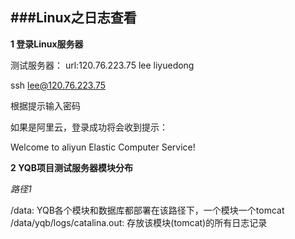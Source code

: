 ###Linux之日志查看
---

**1 登录Linux服务器**

测试服务器：
url:120.76.223.75
lee
liyuedong

ssh lee@120.76.223.75

根据提示输入密码

如果是阿里云，登录成功将会收到提示：

Welcome to aliyun Elastic Computer Service!

**2 YQB项目测试服务器模块分布**

*路径1*

/data: YQB各个模块和数据库都部署在该路径下，一个模块一个tomcat
/data/yqb/logs/catalina.out: 存放该模块(tomcat)的所有日志记录





